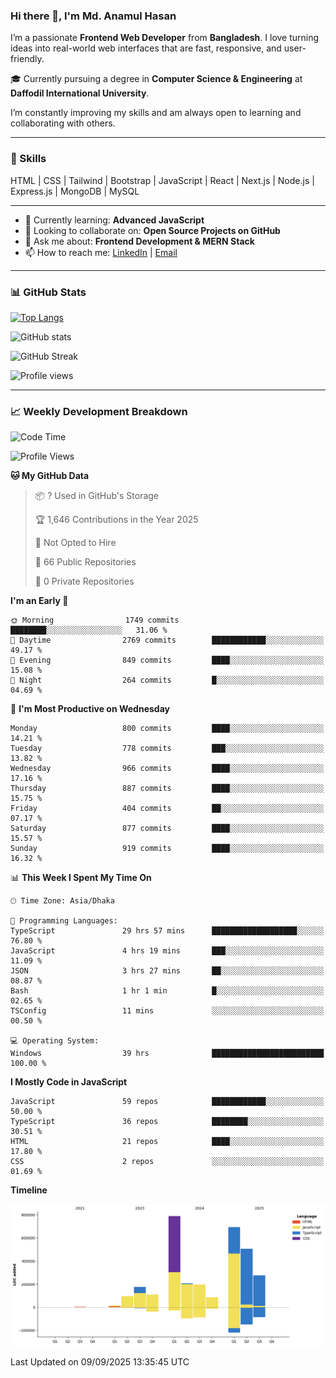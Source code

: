 ### Hi there 👋, I'm Md. Anamul Hasan

I’m a passionate **Frontend Web Developer** from **Bangladesh**. I love turning ideas into real-world web interfaces that are fast, responsive, and user-friendly.

🎓 Currently pursuing a degree in **Computer Science & Engineering** at **Daffodil International University**.

I’m constantly improving my skills and am always open to learning and collaborating with others.

---

### 🚀 Skills
HTML | CSS | Tailwind | Bootstrap | JavaScript | React | Next.js | Node.js | Express.js | MongoDB | MySQL 

---

- 🌱 Currently learning: **Advanced JavaScript**
- 👯 Looking to collaborate on: **Open Source Projects on GitHub**
- 💬 Ask me about: **Frontend Development & MERN Stack**
- 📫 How to reach me: [LinkedIn](https://www.linkedin.com/in/mdanamulhasan201) | [Email](mailto:anamulhasan3625@gmail.com)

---

### 📊 GitHub Stats

[![Top Langs](https://github-readme-stats.vercel.app/api/top-langs/?username=mdanamulhasan201&layout=compact)](https://github.com/anuraghazra/github-readme-stats)

![GitHub stats](https://github-readme-stats.vercel.app/api?username=mdanamulhasan201&show_icons=true&count_private=true&theme=tokyonight)

![GitHub Streak](https://streak-stats.demolab.com?user=mdanamulhasan201&theme=tokyonight)

![Profile views](https://gpvc.arturio.dev/mdanamulhasan201)

---

### 📈 Weekly Development Breakdown

<!--START_SECTION:waka-->
![Code Time](http://img.shields.io/badge/Code%20Time-668%20hrs%2028%20mins-blue)

![Profile Views](http://img.shields.io/badge/Profile%20Views-0-blue)

**🐱 My GitHub Data** 

> 📦 ? Used in GitHub's Storage 
 > 
> 🏆 1,646 Contributions in the Year 2025
 > 
> 🚫 Not Opted to Hire
 > 
> 📜 66 Public Repositories 
 > 
> 🔑 0 Private Repositories 
 > 
**I'm an Early 🐤** 

```text
🌞 Morning                1749 commits        ████████░░░░░░░░░░░░░░░░░   31.06 % 
🌆 Daytime                2769 commits        ████████████░░░░░░░░░░░░░   49.17 % 
🌃 Evening                849 commits         ████░░░░░░░░░░░░░░░░░░░░░   15.08 % 
🌙 Night                  264 commits         █░░░░░░░░░░░░░░░░░░░░░░░░   04.69 % 
```
📅 **I'm Most Productive on Wednesday** 

```text
Monday                   800 commits         ████░░░░░░░░░░░░░░░░░░░░░   14.21 % 
Tuesday                  778 commits         ███░░░░░░░░░░░░░░░░░░░░░░   13.82 % 
Wednesday                966 commits         ████░░░░░░░░░░░░░░░░░░░░░   17.16 % 
Thursday                 887 commits         ████░░░░░░░░░░░░░░░░░░░░░   15.75 % 
Friday                   404 commits         ██░░░░░░░░░░░░░░░░░░░░░░░   07.17 % 
Saturday                 877 commits         ████░░░░░░░░░░░░░░░░░░░░░   15.57 % 
Sunday                   919 commits         ████░░░░░░░░░░░░░░░░░░░░░   16.32 % 
```


📊 **This Week I Spent My Time On** 

```text
🕑︎ Time Zone: Asia/Dhaka

💬 Programming Languages: 
TypeScript               29 hrs 57 mins      ███████████████████░░░░░░   76.80 % 
JavaScript               4 hrs 19 mins       ███░░░░░░░░░░░░░░░░░░░░░░   11.09 % 
JSON                     3 hrs 27 mins       ██░░░░░░░░░░░░░░░░░░░░░░░   08.87 % 
Bash                     1 hr 1 min          █░░░░░░░░░░░░░░░░░░░░░░░░   02.65 % 
TSConfig                 11 mins             ░░░░░░░░░░░░░░░░░░░░░░░░░   00.50 % 

💻 Operating System: 
Windows                  39 hrs              █████████████████████████   100.00 % 
```

**I Mostly Code in JavaScript** 

```text
JavaScript               59 repos            ████████████░░░░░░░░░░░░░   50.00 % 
TypeScript               36 repos            ████████░░░░░░░░░░░░░░░░░   30.51 % 
HTML                     21 repos            ████░░░░░░░░░░░░░░░░░░░░░   17.80 % 
CSS                      2 repos             ░░░░░░░░░░░░░░░░░░░░░░░░░   01.69 % 
```



**Timeline**

![Lines of Code chart](https://raw.githubusercontent.com/mdanamulhasan201/mdanamulhasan201/main/assets/bar_graph.png)


 Last Updated on 09/09/2025 13:35:45 UTC
<!--END_SECTION:waka-->
